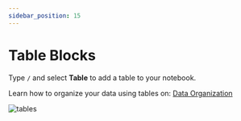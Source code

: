 ```yaml
---
sidebar_position: 15
---
```


# Table Blocks

Type `/` and select **Table** to add a table to your notebook.

Learn how to organize your data using tables on: [Data Organization](../data-organization/tables)

![tables](https://user-images.githubusercontent.com/76447845/146926068-463a1bc4-e70d-443d-a05b-6f49dcecf310.gif)
